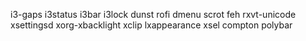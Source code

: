 i3-gaps
i3status
i3bar
i3lock
dunst
rofi
dmenu
scrot
feh
rxvt-unicode
xsettingsd
xorg-xbacklight
xclip
lxappearance
xsel
compton
polybar
